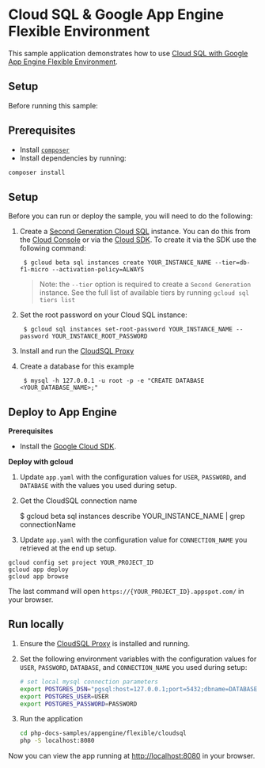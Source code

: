 # Cloud SQL & Google App Engine Flexible Environment

This sample application demonstrates how to use [Cloud SQL with Google App Engine Flexible Environment](https://cloud.google.com/appengine/docs/flexible/php/using-cloud-sql).

## Setup

Before running this sample:

## Prerequisites

- Install [`composer`](https://getcomposer.org)
- Install dependencies by running:

```sh
composer install
```

## Setup

Before you can run or deploy the sample, you will need to do the following:

1. Create a [Second Generation Cloud SQL](https://cloud.google.com/sql/docs/create-instance) instance. You can do this from the [Cloud Console](https://console.developers.google.com) or via the [Cloud SDK](https://cloud.google.com/sdk). To create it via the SDK use the following command:

        $ gcloud beta sql instances create YOUR_INSTANCE_NAME --tier=db-f1-micro --activation-policy=ALWAYS

	> Note: the `--tier` option is required to create a `Second Generation` instance. See the
	  full list of available tiers by running `gcloud sql tiers list`

2. Set the root password on your Cloud SQL instance:

        $ gcloud sql instances set-root-password YOUR_INSTANCE_NAME --password YOUR_INSTANCE_ROOT_PASSWORD

3. Install and run the [CloudSQL Proxy](https://cloud.google.com/sql/docs/mysql-connect-proxy)

4. Create a database for this example

        $ mysql -h 127.0.0.1 -u root -p -e "CREATE DATABASE <YOUR_DATABASE_NAME>;"

## Deploy to App Engine

**Prerequisites**

- Install the [Google Cloud SDK](https://developers.google.com/cloud/sdk/).

**Deploy with gcloud**

1. Update `app.yaml` with the configuration values for `USER`, `PASSWORD`, and
   `DATABASE` with the values you used during setup.

1. Get the CloudSQL connection name

    $ gcloud beta sql instances describe YOUR_INSTANCE_NAME | grep connectionName

1. Update `app.yaml` with the configuration value for `CONNECTION_NAME` you retrieved
   at the end up setup.

```
gcloud config set project YOUR_PROJECT_ID
gcloud app deploy
gcloud app browse
```

The last command will open `https://{YOUR_PROJECT_ID}.appspot.com/`
in your browser.

## Run locally

1.  Ensure the [CloudSQL Proxy](https://cloud.google.com/sql/docs/external#proxy) is
    installed and running.

1.  Set the following environment variables with the configuration values for
    `USER`, `PASSWORD`, `DATABASE`, and `CONNECTION_NAME` you used during setup:

    ```sh
    # set local mysql connection parameters
    export POSTGRES_DSN="pgsql:host=127.0.0.1;port=5432;dbname=DATABASE"
    export POSTGRES_USER=USER
    export POSTGRES_PASSWORD=PASSWORD
    ```

1.  Run the application

    ```sh
    cd php-docs-samples/appengine/flexible/cloudsql
    php -S localhost:8080
    ```

Now you can view the app running at [http://localhost:8080](http://localhost:8080)
in your browser.
